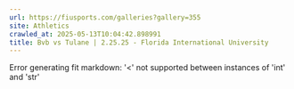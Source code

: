 ```yaml
---
url: https://fiusports.com/galleries?gallery=355
site: Athletics
crawled_at: 2025-05-13T10:04:42.898991
title: Bvb vs Tulane | 2.25.25 - Florida International University
---
```


Error generating fit markdown: '<' not supported between instances of 'int' and 'str'